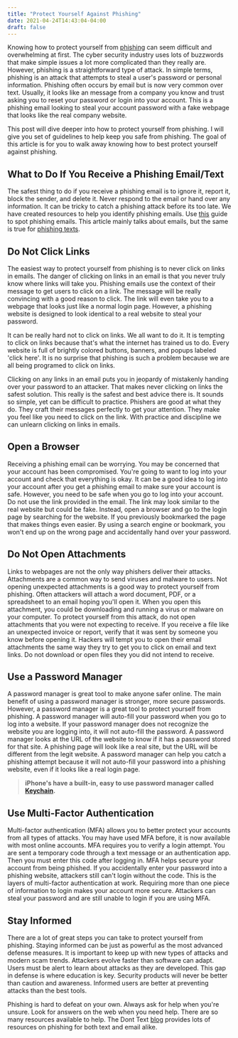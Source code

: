 ```yaml
---
title: "Protect Yourself Against Phishing"
date: 2021-04-24T14:43:04-04:00
draft: false
---
```


Knowing how to protect yourself from [phishing](/blog/what-is-phishing/) can seem difficult and overwhelming at first. The cyber security industry uses lots of buzzwords that make simple issues a lot more complicated than they really are. However, phishing is a straightforward type of attack. In simple terms, phishing is an attack that attempts to steal a user's password or personal information. Phishing often occurs by email but is now very common over text. Usually, it looks like an message from a company you know and trust asking you to reset your password or login into your account. This is a phishing email looking to steal your account password with a fake webpage that looks like the real company website.

This post will dive deeper into how to protect yourself from phishing. I will give you set of guidelines to help keep you safe from phishing. The goal of this article is for you to walk away knowing how to best protect yourself against phishing.

## What to Do If You Receive a Phishing Email/Text

The safest thing to do if you receive a phishing email is to ignore it, report it, block the sender, and delete it. Never respond to the email or hand over any information. It can be tricky to catch a phishing attack before its too late. We have created resources to help you identify phishing emails. Use [this](/blog/7-ways-to-spot-phishing-emails/) guide to spot phishing emails. This article mainly talks about emails, but the same is true for [phishing texts](/blog/smishing-definition/).

## Do Not Click Links

The easiest way to protect yourself from phishing is to never click on links in emails. The danger of clicking on links in an email is that you never truly know where links will take you. Phishing emails use the context of their message to get users to click on a link. The message will be really convincing with a good reason to click. The link will even take you to a webpage that looks just like a normal login page. However, a phishing website is designed to look identical to a real website to steal your password.

It can be really hard not to click on links. We all want to do it. It is tempting to click on links because that's what the internet has trained us to do. Every website is full of brightly colored buttons, banners, and popups labeled 'click here'. It is no surprise that phishing is such a problem because we are all being programed to click on links.

Clicking on any links in an email puts you in jeopardy of mistakenly handing over your password to an attacker. That makes never clicking on links the safest solution. This really is the safest and best advice there is. It sounds so simple, yet can be difficult to practice. Phishers are good at what they do. They craft their messages perfectly to get your attention. They make you feel like you need to click on the link. With practice and discipline we can unlearn clicking on links in emails.

## Open a Browser

Receiving a phishing email can be worrying. You may be concerned that your account has been compromised. You're going to want to log into your account and check that everything is okay. It can be a good idea to log into your account after you get a phishing email to make sure your account is safe. However, you need to be safe when you go to log into your account. Do not use the link provided in the email. The link may look similar to the real website but could be fake. Instead, open a browser and go to the login page by searching for the website. If you previously bookmarked the page that makes things even easier. By using a search engine or bookmark, you won't end up on the wrong page and accidentally hand over your password.

## Do Not Open Attachments

Links to webpages are not the only way phishers deliver their attacks. Attachments are a common way to send viruses and malware to users. Not opening unexpected attachments is a good way to protect yourself from phishing. Often attackers will attach a word document, PDF, or a spreadsheet to an email hoping you'll open it. When you open this attachment, you could be downloading and running a virus or malware on your computer. To protect yourself from this attack, do not open attachments that you were not expecting to receive. If you receive a file like an unexpected invoice or report, verify that it was sent by someone you know before opening it. Hackers will tempt you to open their email attachments the same way they try to get you to click on email and text links. Do not download or open files they you did not intend to receive.

## Use a Password Manager

A password manager is great tool to make anyone safer online. The main benefit of using a password manager is stronger, more secure passwords. However, a password manager is a great tool to protect yourself from phishing. A password manager will auto-fill your password when you go to log into a website. If your password manager does not recognize the website you are logging into, it will not auto-fill the password. A password manager looks at the URL of the website to know if it has a password stored for that site. A phishing page will look like a real site, but the URL will be different from the legit website. A password manager can help you catch a phishing attempt because it will not auto-fill your password into a phishing website, even if it looks like a real login page.

> **iPhone's have a built-in, easy to use password manager called [Keychain](https://support.apple.com/en-us/HT204085).**

## Use Multi-Factor Authentication

Multi-factor authentication (MFA) allows you to better protect your accounts from all types of attacks. You may have used MFA before, it is now available with most online accounts. MFA requires you to verify a login attempt. You are sent a temporary code through a text message or an authentication app. Then you must enter this code after logging in. MFA helps secure your account from being phished. If you accidentally enter your password into a phishing website, attackers still can't login without the code. This is the layers of multi-factor authentication at work. Requiring more than one piece of information to login makes your account more secure. Attackers can steal your password and are still unable to login if you are using MFA.

## Stay Informed

There are a lot of great steps you can take to protect yourself from phishing. Staying informed can be just as powerful as the most advanced defense measures. It is important to keep up with new types of attacks and modern scam trends. Attackers evolve faster than software can adapt. Users must be alert to learn about attacks as they are developed. This gap in defense is where education is key. Security products will never be better than caution and awareness. Informed users are better at preventing attacks than the best tools.

Phishing is hard to defeat on your own. Always ask for help when you're unsure. Look for answers on the web when you need help. There are so many resources available to help. The Dont Text [blog](/blog/) provides lots of resources on phishing for both text and email alike. 